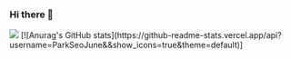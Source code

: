 ### Hi there 👋
<img src="https://img.shields.io/badge/Android Studio-3DDC84?style=flat-square&logo=Android&logoColor=white"/>
[![Anurag's GitHub stats](https://github-readme-stats.vercel.app/api?username=ParkSeoJune&&show_icons=true&theme=default)]
<!--
**ParkSeoJune/ParkSeoJune** is a ✨ _special_ ✨ repository because its `README.md` (this file) appears on your GitHub profile.

Here are some ideas to get you started:

- 🔭 I’m currently working on ...
- 🌱 I’m currently learning ...
- 👯 I’m looking to collaborate on ...
- 🤔 I’m looking for help with ...
- 💬 Ask me about ...
- 📫 How to reach me: ...
- 😄 Pronouns: ...
- ⚡ Fun fact: ...
-->
